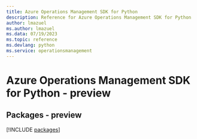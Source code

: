 ```yaml
---
title: Azure Operations Management SDK for Python
description: Reference for Azure Operations Management SDK for Python
author: lmazuel
ms.author: lmazuel
ms.data: 07/19/2023
ms.topic: reference
ms.devlang: python
ms.service: operationsmanagement
---
```

# Azure Operations Management SDK for Python - preview
## Packages - preview
[!INCLUDE [packages](operations-management-index.md)]